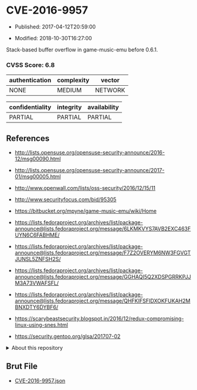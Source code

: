 # CVE-2016-9957

- Published: 2017-04-12T20:59:00

- Modified: 2018-10-30T16:27:00

Stack-based buffer overflow in game-music-emu before 0.6.1.

### CVSS Score: **6.8**

| authentication | complexity | vector |
| --- | --- | --- |
| NONE | MEDIUM | NETWORK |

| confidentiality | integrity | availability |
| --- | --- | --- |
| PARTIAL | PARTIAL | PARTIAL |

## References

* http://lists.opensuse.org/opensuse-security-announce/2016-12/msg00090.html

* http://lists.opensuse.org/opensuse-security-announce/2017-01/msg00005.html

* http://www.openwall.com/lists/oss-security/2016/12/15/11

* http://www.securityfocus.com/bid/95305

* https://bitbucket.org/mpyne/game-music-emu/wiki/Home

* https://lists.fedoraproject.org/archives/list/package-announce@lists.fedoraproject.org/message/6LKMKVYS7AVB2EXC463FUYN6C6FABHME/

* https://lists.fedoraproject.org/archives/list/package-announce@lists.fedoraproject.org/message/F7Z2OVERYM6NW3FGVGTJUNSL5ZNFSH2S/

* https://lists.fedoraproject.org/archives/list/package-announce@lists.fedoraproject.org/message/GGHAQI5Q2XDSPGRRKPJJM3A73VWAFSFL/

* https://lists.fedoraproject.org/archives/list/package-announce@lists.fedoraproject.org/message/QHFKIFSFIDXOKFUKAH2MBNXDTY6DYBF6/

* https://scarybeastsecurity.blogspot.in/2016/12/redux-compromising-linux-using-snes.html

* https://security.gentoo.org/glsa/201707-02

<details>
<summary>About this repository</summary> 

  This repository is part of the project [Live Hack CVE](https://github.com/Live-Hack-CVE). Main website can be found [www.live-hack.org](https://www.live-hack.org) 
  
  Made by [Sn0wAlice](https://github.com/Sn0wAlice) for the people that care about security and need to have a feed of the latest CVEs. Hope you enjoy it, don't forget to star the repo and follow me on [Twitter](https://twitter.com/Sn0wAlice) and [Github](https://github.com/Sn0wAlice). And that is my [personnal website](https://www.alice-snow.me/)

  - [Home Page](https://github.com/Live-Hack-CVE)
  - [Framework](https://github.com/Live-Hack-CVE/cve-framework)
  - [CVE database](https://github.com/Live-Hack-CVE/full_database)
  - [Changelog](https://github.com/Live-Hack-CVE/Changelog)
</details>

## Brut File

* [CVE-2016-9957.json](https://raw.githubusercontent.com/Live-Hack-CVE/full_database/main/cves/2016/CVE-2016-9957.json)

